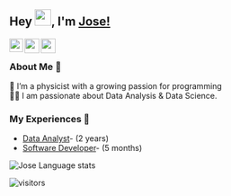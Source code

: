 

## Hey <img src="https://github.com/TheDudeThatCode/TheDudeThatCode/blob/master/Assets/Hi.gif" width="29px">, I'm [Jose!](https://www.linkedin.com/in/jose-luis-cordoba-cabanillas-52805ab6) 
<!--
**p3p31v/p3p31v** is a ✨ _special_ ✨ repository because its `README.md` (this file) appears on your GitHub profile.

Here are some ideas to get you started:

- 🔭 I’m currently working on ...
- 🌱 I’m currently learning ...
- 👯 I’m looking to collaborate on ...
- 🤔 I’m looking for help with ...
- 💬 Ask me about ...
- 📫 How to reach me: ...
- 😄 Pronouns: ...
- ⚡ Fun fact: ...
-->


<a href="https://www.linkedin.com/in/jose-luis-cordoba-cabanillas-52805ab6">
  <img align="left" width="24px" src="https://cdn.jsdelivr.net/npm/simple-icons@v3/icons/linkedin.svg"  />
</a>
<a href="mailto:jluis.cordoba.cabanillas@gmail.com">
  <img align="left" width="26px" src="https://cdn.jsdelivr.net/npm/simple-icons@v3/icons/gmail.svg" />
</a>
<a href="https://youtube.com/@31vp3p">
  <img align="left" width="26px" src="https://cdn.jsdelivr.net/npm/simple-icons@v3/icons/youtube.svg" />
</a>
<br />

### About Me 🚀
🌱 I’m a physicist with a growing passion for programming</br>
👨‍💻  I am passionate about Data Analysis & Data Science. </br>

### My Experiences 🙌
- [Data Analyst](https://www.csic.es)- (2 years)
- [Software Developer](https://cloverbiosoft.com)- (5 months)


![Jose Language stats](https://github-readme-stats-eight-theta.vercel.app/api/top-langs/?username=p3p31v&layout=compact&langs_count=8&hide_border=true)
<br />


![visitors](https://visitor-badge.laobi.icu/badge?page_id=p3p31v.p3p31v)
